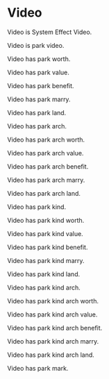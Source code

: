 # Video

Video is System Effect Video.

Video is park video.

Video has park worth.

Video has park value.

Video has park benefit.

Video has park marry.

Video has park land.

Video has park arch.

Video has park arch worth.

Video has park arch value.

Video has park arch benefit.

Video has park arch marry.

Video has park arch land.

Video has park kind.

Video has park kind worth.

Video has park kind value.

Video has park kind benefit.

Video has park kind marry.

Video has park kind land.

Video has park kind arch.

Video has park kind arch worth.

Video has park kind arch value.

Video has park kind arch benefit.

Video has park kind arch marry.

Video has park kind arch land.

Video has park mark.